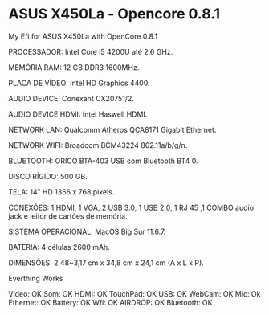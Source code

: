 # ASUS X450La - Opencore 0.8.1

My Efi for ASUS X450La with OpenCore 0.8.1

 
PROCESSADOR: Intel Core i5 4200U até 2.6 GHz.

MEMÓRIA RAM: 12 GB DDR3 1600MHz.

PLACA DE VÍDEO: Intel HD Graphics 4400.

AUDIO DEVICE: Conexant CX20751/2.

AUDIO DEVICE HDMI: Intel Haswell HDMI.

NETWORK LAN: Qualcomm Atheros QCA8171 Gigabit Ethernet.

NETWORK WIFI: Broadcom BCM43224 802.11a/b/g/n.

BLUETOOTH: ORICO BTA-403 USB com Bluetooth BT4 0.

DISCO RÍGIDO: 500 GB.

TELA: 14″ HD 1366 x 768 pixels.

CONEXÕES: 1 HDMI, 1 VGA, 2 USB 3.0, 1 USB 2.0, 1 RJ 45 ,1 COMBO audio jack e leitor de cartões de memória.

SISTEMA OPERACIONAL: MacOS Big Sur 11.6.7.

BATERIA: 4 células 2600 mAh.

DIMENSÕES: 2,48~3,17 cm x 34,8 cm x 24,1 cm (A x L x P).
 
 
Everthing Works



Video: OK
Som: OK
HDMI: OK
TouchPad: OK
USB: OK
WebCam: OK
Mic: Ok
Ethernet: OK
Battery: OK
Wfi: OK
AIRDROP: OK
Bluetooth: OK
 
 
 
 
 
 
